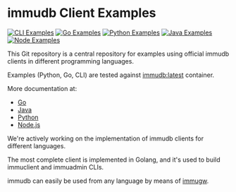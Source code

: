 # immudb Client Examples

[![CLI Examples](https://github.com/codenotary/immudb-client-examples/actions/workflows/cli.yml/badge.svg)](https://github.com/codenotary/immudb-client-examples/actions/workflows/cli.yml) [![Go Examples](https://github.com/codenotary/immudb-client-examples/actions/workflows/go.yml/badge.svg)](https://github.com/codenotary/immudb-client-examples/actions/workflows/go.yml) [![Python Examples](https://github.com/codenotary/immudb-client-examples/actions/workflows/python.yml/badge.svg)](https://github.com/codenotary/immudb-client-examples/actions/workflows/python.yml) [![Java Examples](https://github.com/codenotary/immudb-client-examples/actions/workflows/java.yml/badge.svg)](https://github.com/codenotary/immudb-client-examples/actions/workflows/java.yml) [![Node Examples](https://github.com/codenotary/immudb-client-examples/actions/workflows/node.yml/badge.svg)](https://github.com/codenotary/immudb-client-examples/actions/workflows/node.yml)

This Git repository is a central repository for examples using official immudb clients in different programming languages.

Examples (Python, Go, CLI) are tested against [immudb:latest](https://hub.docker.com/r/codenotary/immudb) container.

More documentation at:
- [Go](https://docs.immudb.io/master/) 
- [Java](https://github.com/codenotary/immudb4j)
- [Python](https://github.com/codenotary/immudb-py)
- [Node.js](https://github.com/codenotary/immudb-node)

We're actively working on the implementation of immudb clients for different languages.

The most complete client is implemented in Golang, and it's used to build immuclient and immuadmin CLIs.

immudb can easily be used from any language by means of [immugw].

[immugw]: https://immudb.io/docs/immugw/
